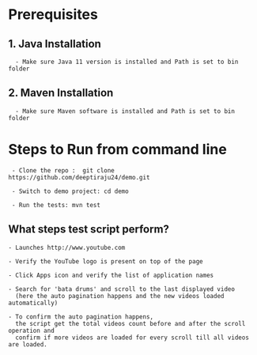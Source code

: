 # Prerequisites
## 1. Java Installation
      - Make sure Java 11 version is installed and Path is set to bin folder
## 2. Maven Installation
      - Make sure Maven software is installed and Path is set to bin folder
      
      
# Steps to Run from command line
     - Clone the repo :  git clone https://github.com/deeptiraju24/demo.git
     
     - Switch to demo project: cd demo
     
     - Run the tests: mvn test
     
     
## What steps test script perform?
    - Launches http://www.youtube.com
    
    - Verify the YouTube logo is present on top of the page
    
    - Click Apps icon and verify the list of application names
    
    - Search for 'bata drums' and scroll to the last displayed video
      (here the auto pagination happens and the new videos loaded automatically)
    
    - To confirm the auto pagination happens, 
      the script get the total videos count before and after the scroll operation and 
      confirm if more videos are loaded for every scroll till all videos are loaded.
